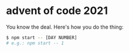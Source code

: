 # advent of code 2021

You know the deal. Here's how you do the thing:

```sh
$ npm start -- [DAY NUMBER]
# e.g.: npm start -- 1
```
